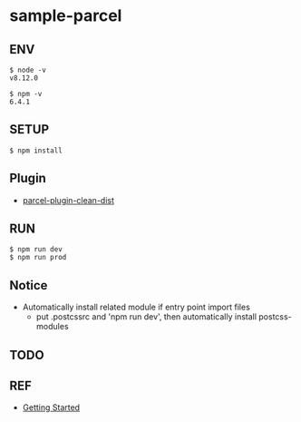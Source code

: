 # sample-parcel

## ENV
```
$ node -v
v8.12.0

$ npm -v
6.4.1
```

## SETUP
```
$ npm install
```

## Plugin
* [parcel-plugin-clean-dist](https://www.npmjs.com/package/parcel-plugin-clean-dist)

## RUN
```
$ npm run dev
$ npm run prod
```

## Notice
* Automatically install related module if entry point import files
	* put .postcssrc and 'npm run dev', then automatically install postcss-modules

## TODO

## REF
* [Getting Started](https://parceljs.org/getting_started.html)
